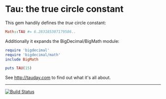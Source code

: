 Tau: the true circle constant
=============================

This gem handily defines the _true_ circle constant:

```ruby
Math::TAU #= 6.283185307179586..
```

Additionally it expands the BigDecimal/BigMath module:

```ruby
require 'bigdecimal'
require 'bigdecimal/math'
include BigMath

puts TAU(15)
```

See http://tauday.com to find out what it's all about.

----

[![Build Status](https://travis-ci.org/phluid61/tauday-gem.png)](https://travis-ci.org/phluid61/tauday-gem)
